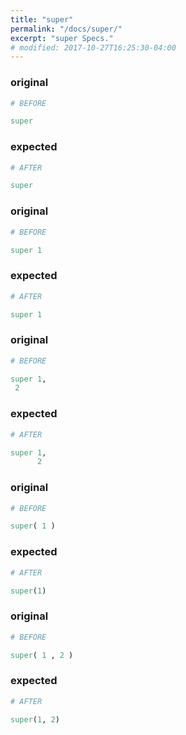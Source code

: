 ```yaml
---
title: "super"
permalink: "/docs/super/"
excerpt: "super Specs."
# modified: 2017-10-27T16:25:30-04:00
---
```

### original
```ruby
# BEFORE

super

```
### expected
```ruby
# AFTER

super

```
### original
```ruby
# BEFORE

super 1

```
### expected
```ruby
# AFTER

super 1

```
### original
```ruby
# BEFORE

super 1, 
 2

```
### expected
```ruby
# AFTER

super 1,
      2

```
### original
```ruby
# BEFORE

super( 1 )

```
### expected
```ruby
# AFTER

super(1)

```
### original
```ruby
# BEFORE

super( 1 , 2 )

```
### expected
```ruby
# AFTER

super(1, 2)
```
